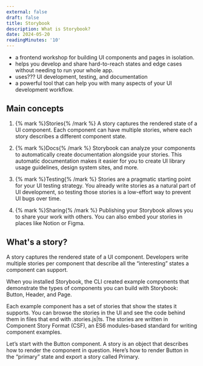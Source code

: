 ```yaml
---
external: false
draft: false
title: Storybook
description: What is Storybook?
date: 2024-05-20
readingMinutes: '10'
---
```


- a frontend workshop for building UI components and pages in isolation.
- helps you develop and share hard-to-reach states and edge cases without needing to run your whole app. 
- uses??? UI development, testing, and documentation
- a powerful tool that can help you with many aspects of your UI development workflow. 

## Main concepts


1. {% mark %}Stories{% /mark %} 
A story captures the rendered state of a UI component. Each component can have multiple stories, where each story describes a different component state.

2. {% mark %}Docs{% /mark %}
Storybook can analyze your components to automatically create documentation alongside your stories. This automatic documentation makes it easier for you to create UI library usage guidelines, design system sites, and more.

3. {% mark %}Testing{% /mark %}
Stories are a pragmatic starting point for your UI testing strategy. You already write stories as a natural part of UI development, so testing those stories is a low-effort way to prevent UI bugs over time.


4. {% mark %}Sharing{% /mark %}
Publishing your Storybook allows you to share your work with others. You can also embed your stories in places like Notion or Figma.

## What's a story?


A story captures the rendered state of a UI component. Developers write multiple stories per component that describe all the “interesting” states a component can support.

When you installed Storybook, the CLI created example components that demonstrate the types of components you can build with Storybook: Button, Header, and Page.

Each example component has a set of stories that show the states it supports. You can browse the stories in the UI and see the code behind them in files that end with .stories.js|ts. The stories are written in Component Story Format (CSF), an ES6 modules-based standard for writing component examples.

Let’s start with the Button component. A story is an object that describes how to render the component in question. Here’s how to render Button in the “primary” state and export a story called Primary.